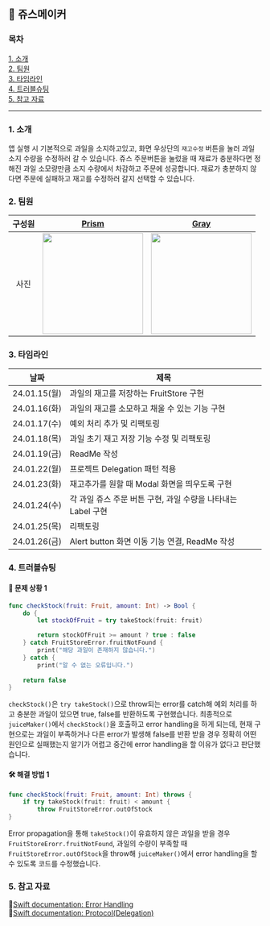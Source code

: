 ## 🧃 쥬스메이커

### 목차
[1. 소개](#1.-소개)  
[2. 팀원](#2-팀원)  
[3. 타임라인](#3-타임라인)  
[4. 트러블슈팅](#4-트러블슈팅)  
[5. 참고 자료](#5-참고-자료)

---
### 1. 소개
앱 실행 시 기본적으로 과일을 소지하고있고, 화면 우상단의 ```재고수정``` 버튼을 눌러 과일 소지 수량을 수정하러 갈 수 있습니다. 쥬스 주문버튼을 눌렀을 때 재료가 충분하다면 정해진 과일 소모량만큼 소지 수량에서 차감하고 주문에 성공합니다. 재료가 충분하지 않다면 주문에 실패하고 재고를 수정하러 갈지 선택할 수 있습니다.

### 2. 팀원
|구성원|[Prism](https://github.com/PrismSpirit/)|[Gray](https://github.com/yawoong2)|
|:---:|:---:|:---:|
|사진| <img src="https://avatars.githubusercontent.com/u/27756800?s=48&v=4" width="200"> | <img src="https://avatars.githubusercontent.com/u/139211436?v=4" width="200">|

### 3. 타임라인
| 날짜 | 제목 |
| --- | --- |
| 24.01.15(월) | 과일의 재고를 저장하는 FruitStore 구현 |
| 24.01.16(화) | 과일의 재고를 소모하고 채울 수 있는 기능 구현 |
| 24.01.17(수) | 예외 처리 추가 및 리팩토링 |
| 24.01.18(목) | 과일 초기 재고 저장 기능 수정 및 리팩토링 |
| 24.01.19(금) | ReadMe 작성 |
| 24.01.22(월) | 프로젝트 Delegation 패턴 적용 |
| 24.01.23(화) | 재고추가를 원할 때 Modal 화면을 띄우도록 구현 |
| 24.01.24(수) | 각 과일 쥬스 주문 버튼 구현, 과일 수량을 나타내는 Label 구현 |
| 24.01.25(목) | 리팩토링 |
| 24.01.26(금) | Alert button 화면 이동 기능 연결, ReadMe 작성 |

### 4. 트러블슈팅
#### 📌 문제 상황 1
```swift
func checkStock(fruit: Fruit, amount: Int) -> Bool {
    do {
        let stockOfFruit = try takeStock(fruit: fruit)

        return stockOfFruit >= amount ? true : false
    } catch FruitStoreError.fruitNotFound {
        print("해당 과일이 존재하지 않습니다.")
    } catch {
        print("알 수 없는 오류입니다.")
        
    return false
}
```
`checkStock()`은 `try takeStock()`으로 throw되는 error를 catch해 예외 처리를 하고 충분한 과일이 있으면 true, false를 반환하도록 구현했습니다. 최종적으로 `juiceMaker()`에서 `checkStock()`을 호출하고 error handling을 하게 되는데, 현재 구현으로는 과일이 부족하거나 다른 error가 발생해 false를 반환 받을 경우 정확히 어떤 원인으로 실패했는지 알기가 어렵고 중간에 error handling을 할 이유가 없다고 판단했습니다.

#### 🛠️ 해결 방법 1
```swift
func checkStock(fruit: Fruit, amount: Int) throws {
    if try takeStock(fruit: fruit) < amount {
        throw FruitStoreError.outOfStock
}
```
Error propagation을 통해 `takeStock()`이 유효하지 않은 과일을 받을 경우 `FruitStoreErorr.fruitNotFound`, 과일의 수량이 부족할 때 `FruitStoreError.outOfStock`을 throw해 `juiceMaker()`에서 error handling을 할 수 있도록 코드를 수정했습니다.

### 5. 참고 자료
📍[Swift documentation: Error Handling](<https://docs.swift.org/swift-book/documentation/the-swift-programming-language/errorhandling/>)  
📍[Swift documentation: Protocol(Delegation)](<https://docs.swift.org/swift-book/documentation/the-swift-programming-language/protocols/#Delegation>)
